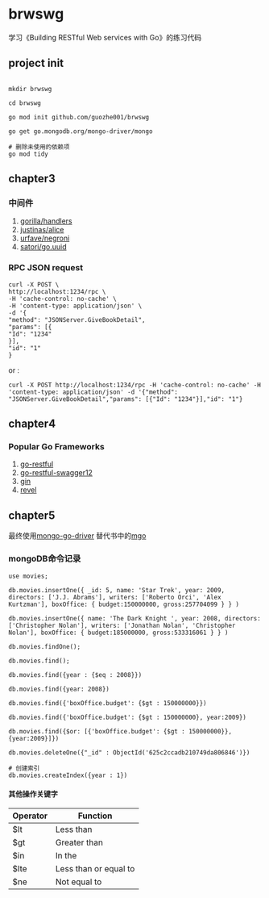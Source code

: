# brwswg

学习《Building RESTful Web services with Go》的练习代码


## project init

```shell

mkdir brwswg

cd brwswg

go mod init github.com/guozhe001/brwswg

go get go.mongodb.org/mongo-driver/mongo

# 删除未使用的依赖项
go mod tidy

```

## chapter3

### 中间件

1. [gorilla/handlers](https://github.com/gorilla/handlers)
2. [justinas/alice](https://github.com/justinas/alice)
3. [urfave/negroni](https://github.com/urfave/negroni)
3. [satori/go.uuid](http://github.com/satori/go.uuid)

### RPC JSON request

```shell
curl -X POST \
http://localhost:1234/rpc \
-H 'cache-control: no-cache' \
-H 'content-type: application/json' \
-d '{
"method": "JSONServer.GiveBookDetail",
"params": [{
"Id": "1234"
}],
"id": "1"
}
```

or :

```shell
curl -X POST http://localhost:1234/rpc -H 'cache-control: no-cache' -H 'content-type: application/json' -d '{"method": "JSONServer.GiveBookDetail","params": [{"Id": "1234"}],"id": "1"}
```

## chapter4

### Popular Go Frameworks

1. [go-restful](https://github.com/emicklei/go-restful)
2. [go-restful-swagger12](https://github.com/emicklei/go-restful-swagger12)
3. [gin](https://github.com/gin-gonic/gin)
3. [revel](https://github.com/revel/revel)

## chapter5

最终使用[mongo-go-driver](https://github.com/mongodb/mongo-go-driver) 替代书中的[mgo](https://gopkg.in/mgo.v2)

### mongoDB命令记录

```
use movies;

db.movies.insertOne({ _id: 5, name: 'Star Trek', year: 2009, directors: ['J.J. Abrams'], writers: ['Roberto Orci', 'Alex Kurtzman'], boxOffice: { budget:150000000, gross:257704099 } } )

db.movies.insertOne({ name: 'The Dark Knight ', year: 2008, directors: ['Christopher Nolan'], writers: ['Jonathan Nolan', 'Christopher Nolan'], boxOffice: { budget:185000000, gross:533316061 } } )

db.movies.findOne();

db.movies.find();

db.movies.find({year : {$eq : 2008}})

db.movies.find({year: 2008})

db.movies.find({'boxOffice.budget': {$gt : 150000000}})

db.movies.find({'boxOffice.budget': {$gt : 150000000}, year:2009})

db.movies.find({$or: [{'boxOffice.budget': {$gt : 150000000}}, {year:2009}]})

db.movies.deleteOne({"_id" : ObjectId('625c2ccadb210749da806846')})

# 创建索引
db.movies.createIndex({year : 1})

```

#### 其他操作关键字

| Operator | Function              |
| -------- | --------------------- |
| $lt      | Less than             |
| $gt      | Greater than          |
| $in      | In the                |
| $lte     | Less than or equal to |
| $ne      | Not equal to          |

